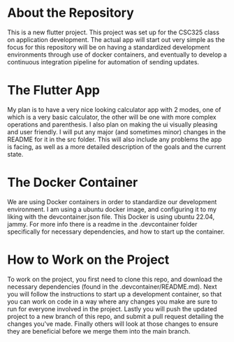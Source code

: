 # About the Repository

This is a new flutter project. This project was set up for the CSC325 class on application development. The actual app will start out very simple as the focus for this repository will be on having a standardized development environments through use of docker containers, and eventually to develop a continuous integration pipeline for automation of sending updates.

# The Flutter App

My plan is to have a very nice looking calculator app with 2 modes, one of which is a very basic calculator, the other will be one with more complex operations and parenthesis. I also plan on making the ui visually pleasing and user friendly. I will put any major (and sometimes minor) changes in the README for it in the src folder. This will also include any problems the app is facing, as well as a more detailed description of the goals and the current state.

# The Docker Container
We are using Docker containers in order to standardize our development environment. I am using a ubuntu docker image, and configuring it to my liking with the devcontainer.json file. This Docker is using ubuntu 22.04, jammy. For more info there is a readme in the .devcontainer folder specifically for necessary dependencies, and how to start up the container.

# How to Work on the Project 
To work on the project, you first need to clone this repo, and download the necessary dependencies (found in the .devcontainer/README.md).  Next you will follow the instructions to start up a development container, so that you can work on code in a way where any changes you make are sure to run for everyone involved in the project. Lastly you will push the updated project to a new branch of this repo, and submit a pull request detailing the changes you've made. Finally others will look at those changes to ensure they are beneficial before we merge them into the main branch.

